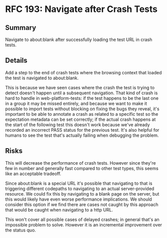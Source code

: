 # RFC 193: Navigate after Crash Tests

## Summary

Navigate to about:blank after successfully loading the test URL in
crash tests.

## Details

Add a step to the end of crash tests where the browsing context that
loaded the test is navigated to about:blank.

This is because we have seen cases where the crash the test is trying
to detect doesn't happen until a subsequent navigation. That kind of
crash is hard to handle in web-platform-tests: if the test happens to
be the last one in a group it may be missed entirely, and because we
want to make it possible to import tests without blocking on fixing
the bugs they reveal, it's important to be able to annotate a crash as
related to a specific test so the expectation metadata can be set
correctly; if the actual crash happens at the start of the following
test this doesn't work because we've already recorded an incorrect
PASS status for the previous test. It's also helpful for humans to see
the test that's actually failing when debugging the problem.

## Risks

This will decrease the performance of crash tests. However since
they're few in number and generally fast compared to other test types,
this seems like an acceptable tradeoff.

Since about:blank is a special URL it's possible that navigating to
that is triggering different codepaths to navigating to an actual
server-provided resource. We could fix this by navigating to a blank
page on the server, but this would likely have even worse performance
implications. We should consider this option if we find there are
cases not caught by this approach that would be caught when navigating
to a http URL.

This won't cover all possible cases of delayed crashes; in general
that's an impossible problem to solve. However it is an incremental
improvement over the status quo.
